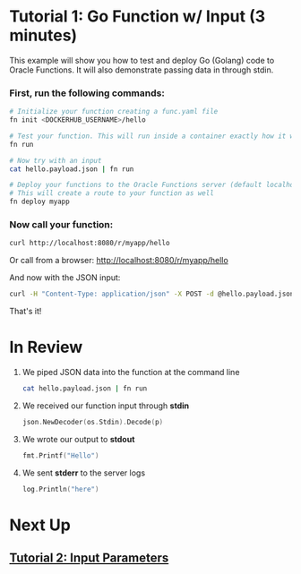 # Tutorial 1: Go Function w/ Input (3 minutes)

This example will show you how to test and deploy Go (Golang) code to Oracle Functions. It will also demonstrate passing data in through stdin.

### First, run the following commands:

```sh
# Initialize your function creating a func.yaml file
fn init <DOCKERHUB_USERNAME>/hello

# Test your function. This will run inside a container exactly how it will on the server
fn run

# Now try with an input
cat hello.payload.json | fn run

# Deploy your functions to the Oracle Functions server (default localhost:8080)
# This will create a route to your function as well
fn deploy myapp
```
### Now call your function:

```sh
curl http://localhost:8080/r/myapp/hello
```

Or call from a browser: [http://localhost:8080/r/myapp/hello](http://localhost:8080/r/myapp/hello)

And now with the JSON input:

```sh
curl -H "Content-Type: application/json" -X POST -d @hello.payload.json http://localhost:8080/r/myapp/hello
```

That's it!

# In Review

1. We piped JSON data into the function at the command line
    ```sh
    cat hello.payload.json | fn run
    ```

2. We received our function input through **stdin**
    ```go
    json.NewDecoder(os.Stdin).Decode(p)
    ```

3. We wrote our output to **stdout**
    ```go
    fmt.Printf("Hello")
    ```

4. We sent **stderr** to the server logs
    ```go
    log.Println("here")
    ```

# Next Up
## [Tutorial 2: Input Parameters](examples/tutorial/params)